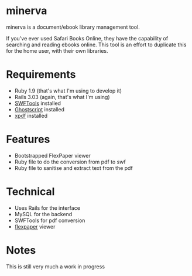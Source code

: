 minerva
=======

minerva is a document/ebook library management tool.

If you've ever used Safari Books Online, they have the capability of searching and reading ebooks online. This tool is an effort to duplicate this for the home user, with their own libraries.

Requirements
============

* Ruby 1.9 (that's what I'm using to develop it)
* Rails 3.03 (again, that's what I'm using)
* [SWFTools](http://www.swftools.org) installed
* [Ghostscript](http://www.ghostscript.com) installed
* [xpdf](http://www.foolabs.com/xpdf/) installed

Features
========

* Bootstrapped FlexPaper viewer
* Ruby file to do the conversion from pdf to swf
* Ruby file to sanitise and extract text from the pdf

Technical
=========

* Uses Rails for the interface
* MySQL for the backend
* SWFTools for pdf conversion
* [flexpaper](http://flexpaper.devaldi.com/) viewer

Notes
=====

This is still very much a work in progress
